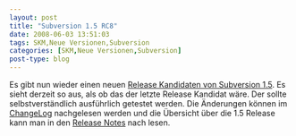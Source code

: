```yaml
---
layout: post
title: "Subversion 1.5 RC8"
date: 2008-06-03 13:51:03
tags: SKM,Neue Versionen,Subversion
categories: [SKM,Neue Versionen,Subversion]
post-type: blog
---
```

Es gibt nun wieder einen neuen <a href="http://subversion.tigris.org/servlets/NewsItemView?newsItemID=2123"  title="Release Candidate 8">Release Kandidaten von Subversion 1.5</a>. Es sieht derzeit so aus, als ob das der letzte Release Kandidat wäre. Der sollte selbstverständlich ausführlich getestet werden. Die Änderungen können im <a href="http://svn.collab.net/repos/svn/tags/1.5.0-rc8/CHANGES"  title="ChangeLog">ChangeLog</a> nachgelesen werden und die Übersicht über die 1.5 Release kann man in den <a href="http://subversion.tigris.org/svn_1.5_releasenotes.html"  title="Release Notes">Release Notes</a> nach lesen.
